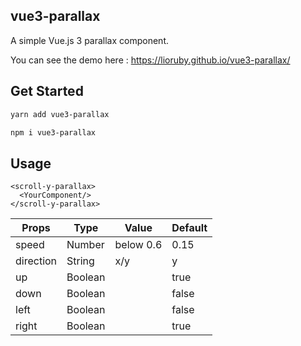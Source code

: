 ## vue3-parallax
A simple Vue.js 3 parallax component.

You can see the demo here : https://lioruby.github.io/vue3-parallax/

## Get Started

```sh
yarn add vue3-parallax
```
```sh
npm i vue3-parallax
```

## Usage
```vue
<scroll-y-parallax>
  <YourComponent/>
</scroll-y-parallax>
```

Props | Type | Value | Default
----- | -----| ----- | -------
speed | Number | below 0.6 | 0.15
direction | String | x/y | y
up | Boolean | | true
down | Boolean | | false
left | Boolean | | false
right | Boolean | | true
